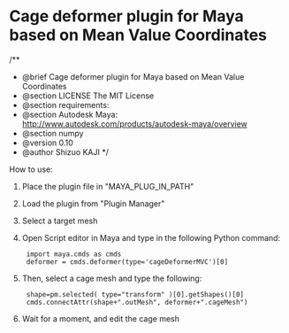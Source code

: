 Cage deformer plugin for Maya based on Mean Value Coordinates
=============
/**
 * @brief Cage deformer plugin for Maya based on Mean Value Coordinates
 * @section LICENSE The MIT License
 * @section requirements: 
 * @section Autodesk Maya: http://www.autodesk.com/products/autodesk-maya/overview
 * @section numpy
 * @version 0.10
 * @author Shizuo KAJI
 */

How to use:
1. Place the plugin file in "MAYA_PLUG_IN_PATH"
2. Load the plugin from "Plugin Manager"
3. Select a target mesh
4. Open Script editor in Maya and type in the following Python command:

        import maya.cmds as cmds
        deformer = cmds.deformer(type='cageDeformerMVC')[0]

5. Then, select a cage mesh and type the following:

        shape=pm.selected( type="transform" )[0].getShapes()[0]
        cmds.connectAttr(shape+".outMesh", deformer+".cageMesh")

6. Wait for a moment, and edit the cage mesh
